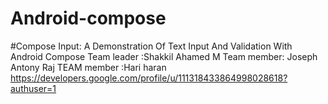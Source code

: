 # Android-compose
#Compose Input: A Demonstration Of Text Input And Validation With Android Compose
Team leader :Shakkil Ahamed M
Team member: Joseph Antony Raj
TEAM member :Hari haran
https://developers.google.com/profile/u/111318433864998028618?authuser=1
